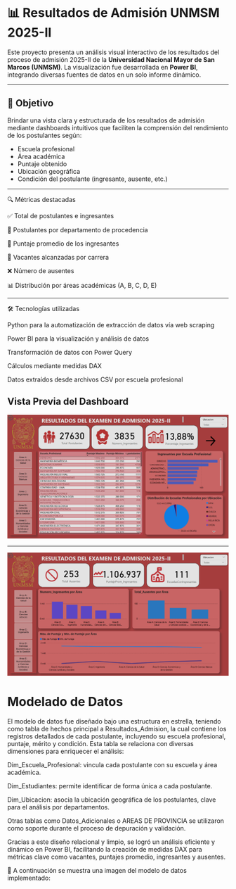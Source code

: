 # 📊 Resultados de Admisión UNMSM 2025-II

Este proyecto presenta un análisis visual interactivo de los resultados del proceso de admisión 2025-II de la **Universidad Nacional Mayor de San Marcos (UNMSM)**. La visualización fue desarrollada en **Power BI**, integrando diversas fuentes de datos en un solo informe dinámico.

---

## 🧠 Objetivo

Brindar una vista clara y estructurada de los resultados de admisión mediante dashboards intuitivos que faciliten la comprensión del rendimiento de los postulantes según:

- Escuela profesional  
- Área académica  
- Puntaje obtenido  
- Ubicación geográfica  
- Condición del postulante (ingresante, ausente, etc.)

---

🔍 Métricas destacadas

✅ Total de postulantes e ingresantes

📍 Postulantes por departamento de procedencia

🎯 Puntaje promedio de los ingresantes

🧾 Vacantes alcanzadas por carrera

❌ Número de ausentes

📊 Distribución por áreas académicas (A, B, C, D, E)

---

🛠️ Tecnologías utilizadas

Python para la automatización de extracción de datos vía web scraping

Power BI para la visualización y análisis de datos

Transformación de datos con Power Query

Cálculos mediante medidas DAX

Datos extraídos desde archivos CSV por escuela profesional

## Vista Previa del Dashboard
![Admision Dashboard](https://github.com/Amontanez2/resultados-admision-unmsm-2025-II/blob/main/ResultadosAdmisionUNMSM2025.PNG?raw=true)

---
![Admision Dashboard](https://github.com/Amontanez2/resultados-admision-unmsm-2025-II/blob/main/ResultadosAdmisionUNMSM2025-1.PNG?raw=true)



# Modelado de Datos

El modelo de datos fue diseñado bajo una estructura en estrella, teniendo como tabla de hechos principal a Resultados_Admision, la cual contiene los registros detallados de cada postulante, incluyendo su escuela profesional, puntaje, mérito y condición. Esta tabla se relaciona con diversas dimensiones para enriquecer el análisis:

Dim_Escuela_Profesional: vincula cada postulante con su escuela y área académica.

Dim_Estudiantes: permite identificar de forma única a cada postulante.

Dim_Ubicacion: asocia la ubicación geográfica de los postulantes, clave para el análisis por departamentos.

Otras tablas como Datos_Adicionales o AREAS DE PROVINCIA se utilizaron como soporte durante el proceso de depuración y validación.

Gracias a este diseño relacional y limpio, se logró un análisis eficiente y dinámico en Power BI, facilitando la creación de medidas DAX para métricas clave como vacantes, puntajes promedio, ingresantes y ausentes.

📌 A continuación se muestra una imagen del modelo de datos implementado:




